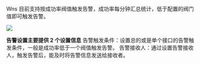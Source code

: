 Wns 目前支持按成功率阀值触发告警，成功率每分钟汇总统计，低于配置的阀门值即可触发告警。

![](http://imgcache.tce.fsphere.cn/static/main.qcloudimg.com/raw/43f16ed2a3ad046cc2994b0b359df8c5.jpg)

**告警设置主要提供 2 个设置信息** 
告警触发条件：设置总的或是单个接口的告警触发条件，一般是成功率低于一个阀值触发告警。
告警接收人：通过设置告警接收人，触发告警后，能及时将告警信息发送给接收者。